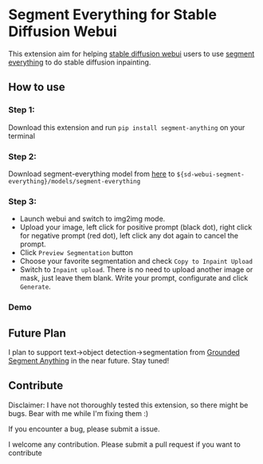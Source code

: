 # Segment Everything for Stable Diffusion Webui

This extension aim for helping [stable diffusion webui](https://github.com/AUTOMATIC1111/stable-diffusion-webui) users to use [segment everything](https://github.com/facebookresearch/segment-anything/) to do stable diffusion inpainting.

## How to use

### Step 1:

Download this extension and run `pip install segment-anything` on your terminal

### Step 2:

Download segment-everything model from [here](https://github.com/facebookresearch/segment-anything#model-checkpoints) to `${sd-webui-segment-everything}/models/segment-everything`

### Step 3:

- Launch webui and switch to img2img mode. 
- Upload your image, left click for positive prompt (black dot), right click for negative prompt (red dot), left click any dot again to cancel the prompt. 
- Click `Preview Segmentation` button
- Choose your favorite segmentation and check `Copy to Inpaint Upload`
- Switch to `Inpaint upload`. There is no need to upload another image or mask, just leave them blank. Write your prompt, configurate and click `Generate`.

### Demo



## Future Plan

I plan to support text->object detection->segmentation from [Grounded Segment Anything](https://github.com/IDEA-Research/Grounded-Segment-Anything/) in the near future. Stay tuned!

## Contribute

Disclaimer: I have not thoroughly tested this extension, so there might be bugs. Bear with me while I'm fixing them :)

If you encounter a bug, please submit a issue. 

I welcome any contribution. Please submit a pull request if you want to contribute